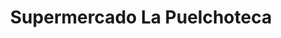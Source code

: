 ---
title: "Supermercado La Puelchoteca"
url: /chillan/supermercado-la-puelchoteca/
shop: Supermarkt
---